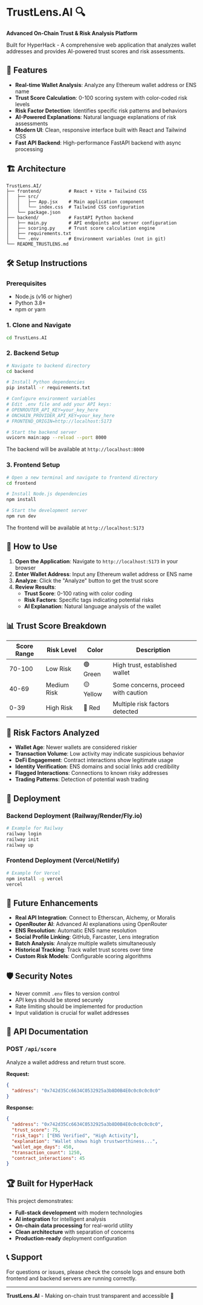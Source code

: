 # TrustLens.AI 🔍

**Advanced On-Chain Trust & Risk Analysis Platform**

Built for HyperHack - A comprehensive web application that analyzes wallet addresses and provides AI-powered trust scores and risk assessments.

## 🚀 Features

- **Real-time Wallet Analysis**: Analyze any Ethereum wallet address or ENS name
- **Trust Score Calculation**: 0-100 scoring system with color-coded risk levels
- **Risk Factor Detection**: Identifies specific risk patterns and behaviors
- **AI-Powered Explanations**: Natural language explanations of risk assessments
- **Modern UI**: Clean, responsive interface built with React and Tailwind CSS
- **Fast API Backend**: High-performance FastAPI backend with async processing

## 🏗️ Architecture

```
TrustLens.AI/
├── frontend/          # React + Vite + Tailwind CSS
│   ├── src/
│   │   ├── App.jsx    # Main application component
│   │   └── index.css  # Tailwind CSS configuration
│   └── package.json
├── backend/           # FastAPI Python backend
│   ├── main.py        # API endpoints and server configuration
│   ├── scoring.py     # Trust score calculation engine
│   ├── requirements.txt
│   └── .env           # Environment variables (not in git)
└── README_TRUSTLENS.md
```

## 🛠️ Setup Instructions

### Prerequisites
- Node.js (v16 or higher)
- Python 3.8+
- npm or yarn

### 1. Clone and Navigate
```bash
cd TrustLens.AI
```

### 2. Backend Setup
```bash
# Navigate to backend directory
cd backend

# Install Python dependencies
pip install -r requirements.txt

# Configure environment variables
# Edit .env file and add your API keys:
# OPENROUTER_API_KEY=your_key_here
# ONCHAIN_PROVIDER_API_KEY=your_key_here
# FRONTEND_ORIGIN=http://localhost:5173

# Start the backend server
uvicorn main:app --reload --port 8000
```

The backend will be available at `http://localhost:8000`

### 3. Frontend Setup
```bash
# Open a new terminal and navigate to frontend directory
cd frontend

# Install Node.js dependencies
npm install

# Start the development server
npm run dev
```

The frontend will be available at `http://localhost:5173`

## 🎯 How to Use

1. **Open the Application**: Navigate to `http://localhost:5173` in your browser
2. **Enter Wallet Address**: Input any Ethereum wallet address or ENS name
3. **Analyze**: Click the "Analyze" button to get the trust score
4. **Review Results**: 
   - **Trust Score**: 0-100 rating with color coding
   - **Risk Factors**: Specific tags indicating potential risks
   - **AI Explanation**: Natural language analysis of the wallet

## 📊 Trust Score Breakdown

| Score Range | Risk Level | Color | Description |
|-------------|------------|-------|-------------|
| 70-100 | Low Risk | 🟢 Green | High trust, established wallet |
| 40-69 | Medium Risk | 🟡 Yellow | Some concerns, proceed with caution |
| 0-39 | High Risk | 🔴 Red | Multiple risk factors detected |

## 🔧 Risk Factors Analyzed

- **Wallet Age**: Newer wallets are considered riskier
- **Transaction Volume**: Low activity may indicate suspicious behavior
- **DeFi Engagement**: Contract interactions show legitimate usage
- **Identity Verification**: ENS domains and social links add credibility
- **Flagged Interactions**: Connections to known risky addresses
- **Trading Patterns**: Detection of potential wash trading

## 🚀 Deployment

### Backend Deployment (Railway/Render/Fly.io)
```bash
# Example for Railway
railway login
railway init
railway up
```

### Frontend Deployment (Vercel/Netlify)
```bash
# Example for Vercel
npm install -g vercel
vercel
```

## 🔮 Future Enhancements

- **Real API Integration**: Connect to Etherscan, Alchemy, or Moralis
- **OpenRouter AI**: Advanced AI explanations using OpenRouter
- **ENS Resolution**: Automatic ENS name resolution
- **Social Profile Linking**: GitHub, Farcaster, Lens integration
- **Batch Analysis**: Analyze multiple wallets simultaneously
- **Historical Tracking**: Track wallet trust scores over time
- **Custom Risk Models**: Configurable scoring algorithms

## 🛡️ Security Notes

- Never commit `.env` files to version control
- API keys should be stored securely
- Rate limiting should be implemented for production
- Input validation is crucial for wallet addresses

## 📝 API Documentation

### POST `/api/score`
Analyze a wallet address and return trust score.

**Request:**
```json
{
  "address": "0x742d35Cc6634C0532925a3b8D0B4E0c0c0c0c0c0"
}
```

**Response:**
```json
{
  "address": "0x742d35Cc6634C0532925a3b8D0B4E0c0c0c0c0c0",
  "trust_score": 75,
  "risk_tags": ["ENS Verified", "High Activity"],
  "explanation": "Wallet shows high trustworthiness...",
  "wallet_age_days": 450,
  "transaction_count": 1250,
  "contract_interactions": 45
}
```

## 🏆 Built for HyperHack

This project demonstrates:
- **Full-stack development** with modern technologies
- **AI integration** for intelligent analysis
- **On-chain data processing** for real-world utility
- **Clean architecture** with separation of concerns
- **Production-ready** deployment configuration

## 📞 Support

For questions or issues, please check the console logs and ensure both frontend and backend servers are running correctly.

---

**TrustLens.AI** - Making on-chain trust transparent and accessible 🚀
